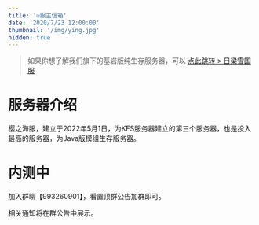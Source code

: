 ```yaml
---
title: '✉️服主信箱'
date: '2020/7/23 12:00:00'
thumbnail: '/img/ying.jpg'
hidden: true
---
```

>如果你想了解我们旗下的基岩版纯生存服务器，可以 [点此跳转 > 日梁雪国服](https://www.mckfs.com/20210812/)
# 服务器介绍

樱之海服，建立于2022年5月1日，为KFS服务器建立的第三个服务器，也是投入最高的服务器，为Java版模组生存服务器。

# 内测中

加入群聊【993260901】，看置顶群公告加群即可。

相关通知将在群公告中展示。
